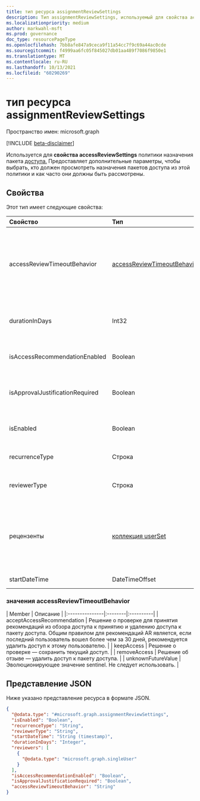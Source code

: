 ```yaml
---
title: тип ресурса assignmentReviewSettings
description: Тип assignmentReviewSettings, используемый для свойства accessReviewSettings политики назначения пакетов доступа, предоставляет дополнительные параметры, чтобы выбрать, кто должен просмотреть назначения пакетов доступа из этой политики, и как часто они должны быть рассмотрены.
ms.localizationpriority: medium
author: markwahl-msft
ms.prod: governance
doc_type: resourcePageType
ms.openlocfilehash: 7bb8afe847a9ceca9f11a54cc7f9c69a44ac0cde
ms.sourcegitcommit: f4999aa6fc05f845027db01aa489f7086f9850e1
ms.translationtype: MT
ms.contentlocale: ru-RU
ms.lasthandoff: 10/13/2021
ms.locfileid: "60290269"
---
```

# <a name="assignmentreviewsettings-resource-type"></a>тип ресурса assignmentReviewSettings

Пространство имен: microsoft.graph

[!INCLUDE [beta-disclaimer](../../includes/beta-disclaimer.md)]

Используется для **свойства accessReviewSettings** политики назначения пакета [доступа.](accesspackageassignmentpolicy.md) Предоставляет дополнительные параметры, чтобы выбрать, кто должен просмотреть назначения пакетов доступа из этой политики и как часто они должны быть рассмотрены.  

## <a name="properties"></a>Свойства

Этот тип имеет следующие свойства:

| Свойство                     | Тип                      | Описание |
| :--------------------------- | :------------------------ | :---------- |
| accessReviewTimeoutBehavior | [accessReviewTimeoutBehavior](#accessreviewtimeoutbehavior-values) | Решение по умолчанию применяться, если запрос не рассмотрен в течение периода, указанного в **durationInDays.** Возможные значения: `acceptAccessRecommendation` , `keepAccess` , и `removeAccess` `unknownFutureValue` . |
| durationInDays | Int32 | Количество дней, в течение которых рецензенты должны предоставлять входные данные.|
| isAccessRecommendationEnabled | Boolean | Указывает, следует ли отобразить рекомендации рецензенту. Значение по умолчанию `true` |
| isApprovalJustificationRequired | Boolean | Указывает, должен ли рецензент предоставить обоснование утверждения. Значение по умолчанию — `true`. |
| isEnabled| Boolean | Если это так, необходимо просмотреть доступ для назначений из этой политики. |
| recurrenceType | Строка | Интервал для повторения, например `monthly` или `quarterly` . |
| reviewerType | Строка | Кто должны быть предложены, чтобы сделать обзор, либо `Self` `Reviewers` или . |
| рецензенты | [коллекция userSet](userset.md) | Если это рецензентType, в этой коллекции указаны пользователи, которые будут рецензентами по ID или в качестве членов группы, используя коллекцию `Reviewers` [singleUser](singleuser.md) и [groupMembers](groupmembers.md). |
| startDateTime | DateTimeOffset | Когда должен начаться первый обзор. |

### <a name="accessreviewtimeoutbehavior-values"></a>значения accessReviewTimeoutBehavior

| Member | Описание |
|:---------------|:--------|:----------|
| acceptAccessRecommendation | Решение о проверке для принятия рекомендаций из обзора доступа к принятию и удалению доступа к пакету доступа. Общим правилом для рекомендаций AR является, если последний пользователь вошел более чем за 30 дней, рекомендуется удалить доступ к этому пользователю. |
| keepAccess | Решение о проверке — сохранить текущий доступ. |
| removeAccess | Решение об отзыве — удалить доступ к пакету доступа. |
| unknownFutureValue | Эволюционирующее значение sentinel. Не следует использовать. |

## <a name="json-representation"></a>Представление JSON

Ниже указано представление ресурса в формате JSON.
<!-- {
  "blockType": "resource",
  "@odata.type": "microsoft.graph.assignmentReviewSettings"
}
-->
``` json
{
  "@odata.type": "#microsoft.graph.assignmentReviewSettings",
  "isEnabled": "Boolean",
  "recurrenceType": "String",
  "reviewerType": "String",
  "startDateTime": "String (timestamp)",
  "durationInDays": "Integer",
  "reviewers": [
    {
      "@odata.type": "microsoft.graph.singleUser"
    }
  ],
  "isAccessRecommendationEnabled": "Boolean",
  "isApprovalJustificationRequired": "Boolean",
  "accessReviewTimeoutBehavior": "String"
}
```



